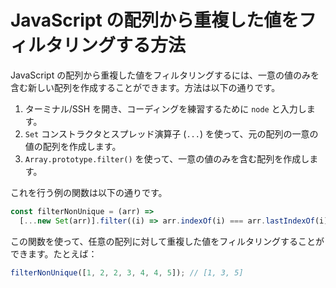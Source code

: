 # JavaScript の配列から重複した値をフィルタリングする方法

JavaScript の配列から重複した値をフィルタリングするには、一意の値のみを含む新しい配列を作成することができます。方法は以下の通りです。

1. ターミナル/SSH を開き、コーディングを練習するために `node` と入力します。
2. `Set` コンストラクタとスプレッド演算子 (`...`) を使って、元の配列の一意の値の配列を作成します。
3. `Array.prototype.filter()` を使って、一意の値のみを含む配列を作成します。

これを行う例の関数は以下の通りです。

```js
const filterNonUnique = (arr) =>
  [...new Set(arr)].filter((i) => arr.indexOf(i) === arr.lastIndexOf(i));
```

この関数を使って、任意の配列に対して重複した値をフィルタリングすることができます。たとえば：

```js
filterNonUnique([1, 2, 2, 3, 4, 4, 5]); // [1, 3, 5]
```
